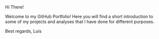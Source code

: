 Hi There!

Welcome to my GitHub Portfolio! Here you will find a short introduction to some of my projects and analyses that I have done for different purposes.

Best regards,
Luis
